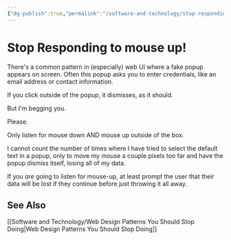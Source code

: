 ```yaml
---
{"dg-publish":true,"permalink":"/software-and-technology/stop-responding-to-mouse-up/","tags":["software"],"noteIcon":3}
---
```



# Stop Responding to mouse up!

There's a common pattern in (especially) web UI where a fake popup appears on screen. Often this popup asks you to enter credentials, like an email address or contact information.

If you click outside of the popup, it dismisses, as it should.

But I'm begging you.

Please. 

Only listen for mouse down AND mouse up outside of the box.

I cannot count the number of times where I have tried to select the default text in a popup, only to move my mouse a couple pixels too far and have the popup dismiss itself, losing all of my data.

If you *are* going to listen for mouse-up, at least prompt the user that their data will be lost if they continue before just throwing it all away.


## See Also
[[Software and Technology/Web Design Patterns You Should Stop Doing\|Web Design Patterns You Should Stop Doing]]